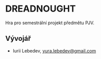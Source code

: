 # DREADNOUGHT

Hra pro semestrální projekt předmětu PJV.

## Vývojář
* Iurii Lebedev, [yura.lebedev@gmail.com](mailto:yura.lebedev@gmail.com)
